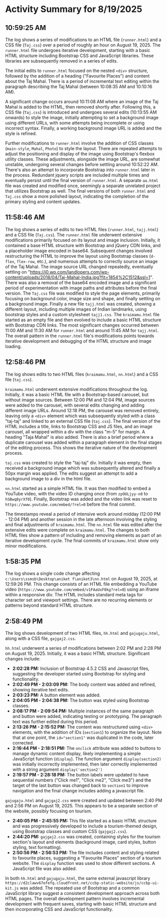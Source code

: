 # Activity Summary for 8/19/2025

## 10:59:25 AM
The log shows a series of modifications to an HTML file (`runner.html`) and a CSS file (`Taj.css`) over a period of roughly an hour on August 19, 2025.  The `runner.html` file undergoes iterative development, starting with a basic HTML structure including Bootstrap CSS and JavaScript libraries. These libraries are subsequently removed in a series of edits.

The initial edits to `runner.html` focused on the nested `<div>` structure, followed by the addition of a heading ("Favourite Places") and content about the Taj Mahal.  There is a period of incremental text editing within the paragraph describing the Taj Mahal (between 10:08:35 AM and 10:10:16 AM).

A significant change occurs around 10:11:08 AM where an image of the Taj Mahal is added to the HTML, then removed shortly after. Following this, a CSS file (`Taj.css`) is introduced and undergoes several edits  (10:13:55 AM onwards) to style the image, initially attempting to set a background image using different URLs, with some attempts being incomplete or using incorrect syntax.  Finally, a working background image URL is added and the style is refined.

Further modifications to `runner.html` involve the addition of CSS classes (`main-style`, `Mahal`, `Photo`) to style the layout.  There are repeated attempts to adjust the positioning and display of the image using Bootstrap's flexbox utility classes.  These adjustments, alongside the image URL, are somewhat unstable, undergoing several changes before settling around 10:52:22 AM. There's also an attempt to incorporate Bootstrap into `runner.html` later in the process. Redundant jquery scripts are included multiple times and eventually persist until the final version of `runner.html`. A separate `aa.html` file was created and modified once, seemingly a separate unrelated project that utilizes Bootstrap as well.  The final versions of both `runner.html` and `Taj.css` show a more polished layout, indicating the completion of the primary styling and content updates.


## 11:58:46 AM
The log shows a series of edits to two HTML files (`runner.html`, `tajj.html`) and a CSS file (`Taj.css`).  The `runner.html` file underwent extensive modifications primarily focused on its layout and image inclusion. Initially, it contained  a base HTML structure with Bootstrap and jQuery CDN links, and a placeholder image encoded in base64.  Subsequent changes involved restructuring the HTML to improve the layout using Bootstrap classes (`d-flex`, `flex-row`, etc.),  and numerous attempts to correctly source an image of the Taj Mahal.  The image source URL changed repeatedly, eventually settling on  "https://i0.wp.com/landlopers.com/wp-content/uploads/2018/04/Taj-Mahal-India.jpg?fit=1854%2C1512&ssl=1".  There was also a removal of the base64 encoded image and a significant period of experimentation with image paths and attributes before the final version.  The  `Taj.css` file was modified to style the page elements, primarily focusing on background color, image size and shape, and finally settling on a background image.   Finally a new file `tajj.html` was created, showing a different layout, including multiple images of Indian landmarks, using bootstrap styles and a custom stylesheet `tajj1.css`.  The  `kraimamu.html` file started as an empty file and then evolved to include a basic HTML structure with Bootstrap CDN links.  The most significant changes occurred between 11:00 AM and 11:30 AM for `runner.html` and around 11:45 AM for `tajj.html`.  The overall pattern in the `runner.html` file's modifications points towards iterative development and debugging of the HTML structure and image loading.


## 12:58:46 PM
The log shows edits to two HTML files (`kraimamu.html`, `nn.html`) and a CSS file (`taj.css`).

`kraimamu.html` underwent extensive modifications throughout the log.  Initially, it was a basic HTML file with a Bootstrap-based carousel, but without image sources.  Between 12:00 PM and 12:04 PM, image sources were added to the carousel, with several edits changing and adding different image URLs.  Around 12:18 PM, the carousel was removed entirely, leaving only a `<div>` element which was subsequently styled with a class "taj-taj" and linked to an external CSS file (`taj.css`). The final version of the HTML  includes a title, links to Bootstrap CSS and JS files, and an image carousel, all wrapped within a div with the class "m-5" for margin.  A heading "Taja Mahal" is also added. There is also a brief period where a duplicate carousel was added within a paragraph element in the final stages of the editing process. This shows the iterative nature of the development process.

`taj.css` was created to style the "taj-taj" div. Initially it was empty, then received a background image which was subsequently altered and finally a 50px margin was applied. The edits suggest an attempt to add a background image to a div in the html file.

`nn.html` started as a simple HTML file. It was then modified to embed a YouTube video, with the video ID changing once (from `zpOULjyy-n8` to `hSBwq8yrXf0`). Finally, Bootstrap  was added and the video link was reset to `https://www.youtube.com/embed/?rel=0` before the final commit.

The timestamps reveal a period of intensive work around midday (12:00 PM - 12:04 PM) and another session in the late afternoon involving the styling and final adjustments of `kraimamu.html`. The `nn.html` file was edited after the extensive edits were complete on `kraimamu.html`.  The changes to both HTML files show a pattern of including and removing elements as part of an iterative development cycle.  The final commits of `kraimamu.html` show only minor modifications.


## 1:58:35 PM
The log shows a single code change affecting `c:\Users\ssmsb\Desktop\aniket f\aniket3\nn.html` on August 19, 2025, at 12:59:26 PM.  This change consists of an HTML file embedding a YouTube video (`https://www.youtube.com/embed/v1FAaUxF0kg?rel=0`) using an iframe within a responsive div.  The HTML includes standard meta tags for character set and viewport settings.  There are no recurring elements or patterns beyond standard HTML structure.


## 2:58:49 PM
The log shows development of two HTML files, `hh.html` and `gajugaju.html`, along with a CSS file, `gajgaj2.css`.

`hh.html` underwent a series of modifications between 2:02 PM and 2:28 PM on August 19, 2025.  Initially, it was a basic HTML structure.  Significant changes include:

* **2:02:28 PM:**  Inclusion of Bootstrap 4.5.2 CSS and Javascript files, suggesting the developer started using Bootstrap for styling and functionality.
* **2:02:49 PM - 2:03:09 PM:**  The body content was added and refined,  showing iterative text edits.
* **2:03:23 PM:** A button element was added.
* **2:04:05 PM - 2:04:38 PM:**  The button was styled using Bootstrap classes.
* **2:08:17 PM - 2:09:54 PM:** Multiple instances of the same paragraph and button were added, indicating testing or prototyping.  The paragraph text was further edited during this period.
* **2:13:26 PM - 2:15:52 PM:** The content was restructured using `<div>` elements, with the addition of IDs (`section1`) to organize the layout. Note that at one point, the `id="section1"` was duplicated in the code, later corrected.
* **2:16:44 PM - 2:18:51 PM:** The `onclick` attribute was added to buttons to manage dynamic content display, likely implementing a simple JavaScript function (`display`). The function argument `display(section2)` was initially incorrectly implemented, then later correctly implemented with a string argument `display('section2')`
* **2:19:57 PM - 2:28:18 PM:** The button labels were updated to have sequential numbers ("Click me1", "Click me2", "Click me3")  and the target of the last button was changed back to `section1` to improve navigation and the final change includes adding a javascript file.


`gajugaju.html` and `gajgaj2.css` were created and updated between 2:40 PM and 2:56 PM on August 19, 2025. This appears to be a separate section of the website, possibly focusing on tourism.

* **2:40:05 PM - 2:45:55 PM:** This file started as a basic HTML structure and was progressively developed to include a tourism-themed design, using Bootstrap classes and custom CSS (`gajgaj2.css`).
* **2:44:20 PM:** `gajgaj2.css` was created, containing styles for the tourism section's layout and elements (background image, card styles, button styling, text formatting).
* **2:50:56 PM - 2:56:53 PM:** The file includes content and styling related to favourite places, suggesting a "Favourite Places" section of a tourism website.  The `display` function was used to show different sections.  A JavaScript file was also added.

In both `hh.html` and `gajugaju.html`, the same  external javascript library `https://d2clawv67efefq.cloudfront.net/ccbp-static-website/js/ccbp-ui-kit.js` was added.  The repeated use of Bootstrap and a common JavaScript library suggest a consistent development approach across both HTML pages.  The overall development pattern involves incremental development with frequent saves, starting with basic HTML structure and then incorporating CSS and JavaScript functionality.
